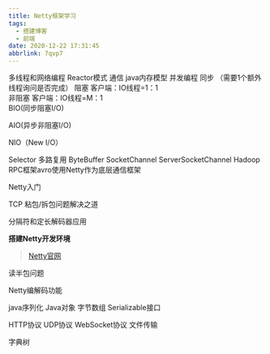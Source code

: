 ```yaml
---
title: Netty框架学习
tags:
  - 搭建博客
  - 前端
date: 2020-12-22 17:31:45
abbrlink: 7qvp7
---
```

多线程和网络编程    Reactor模式   通信  java内存模型  并发编程
同步 （需要1个额外线程询问是否完成）
阻塞  客户端：IO线程=1：1    
非阻塞  客户端：IO线程=M：1  
BIO(同步阻塞I/O)

AIO(异步非阻塞I/O)

NIO（New I/O）

Selector   多路复用
ByteBuffer  SocketChannel ServerSocketChannel
Hadoop RPC框架avro使用Netty作为底层通信框架

Netty入门

TCP 粘包/拆包问题解决之道

分隔符和定长解码器应用

**搭建Netty开发环境**
>[Netty官网](https://netty.io/)

读半包问题

Netty编解码功能

java序列化   Java对象   字节数组   Serializable接口

HTTP协议   UDP协议   WebSocket协议   文件传输

字典树